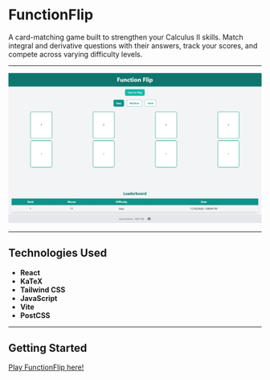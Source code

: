 # FunctionFlip

A card-matching game built to strengthen your Calculus II skills. Match integral and derivative questions with their answers, track your scores, and compete across varying difficulty levels.

---

![Application Screenshot](src/assets/demo1.png)

---
## Technologies Used

- **React**
- **KaTeX**
- **Tailwind CSS**
- **JavaScript**
- **Vite**
- **PostCSS**

---

## Getting Started

[Play FunctionFlip here!](https://functionflip.netlify.app)


